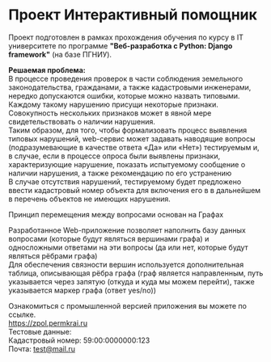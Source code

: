 # Проект Интерактивный помощник
Проект подготовлен в рамках прохождения обучения по курсу в IT университете по программе **"Веб-разработка с Python: Django framework"** (на базе ПГНИУ).  

**Решаемая проблема:**  
В процессе проведения проверок в части соблюдения земельного законодательства, гражданами, а также кадастровыми инженерами, нередко допускаются ошибки, которые можно назвать типовыми.  
Каждому такому нарушению присущи некоторые признаки.  
Совокупность нескольких признаков может в явной мере свидетельствовать о наличии нарушения.  
Таким образом, для того, чтобы формализовать процесс выявления типовых нарушений, web-сервис может задавать наводящие вопросы (подразумевающие в качестве ответа «Да» или «Нет») тестируемым и, в случае, если в процессе опроса были выявлены признаки, характеризующие нарушение, показать испытуемому сообщение о наличии нарушения, а также рекомендацию по его устранению  
В случае отсутствия нарушений, тестируемому будет предложено ввести кадастровый номер объекта для включения его в в дальнейшем в перечень объектов не имеющих нарушения.  

Принцип перемещения между вопросами основан на Графах  

Разработанное Web-приложение позволяет наполнить базу данных вопросами (которые будут являться вершинами графа) и односложными ответами на эти вопросы (да или нет, которые будут являться рёбрами графа)  
Для обеспечения связности вершин используется дополнительная таблица, описывающая рёбра графа (граф является направленным, путь указывается через запятую (откуда и куда мы можем перейти), также указывается маркер графа (ответ yes/no))

  
Ознакомиться с промышленной версией приложения вы можете по ссылке.  
https://zpol.permkrai.ru  
Тестовые данные:  
Кадастровый номер: 59:00:0000000:123  
Почта: test@mail.ru
